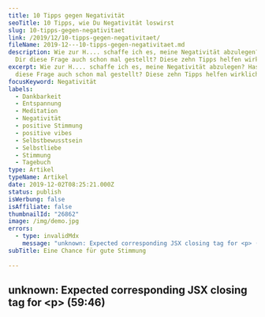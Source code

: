 ```yaml
---
title: 10 Tipps gegen Negativität
seoTitle: 10 Tipps, wie Du Negativität loswirst
slug: 10-tipps-gegen-negativitaet
link: /2019/12/10-tipps-gegen-negativitaet/
fileName: 2019-12---10-tipps-gegen-negativitaet.md
description: Wie zur H.... schaffe ich es, meine Negativität abzulegen? Hast Du
  Dir diese Frage auch schon mal gestellt? Diese zehn Tipps helfen wirklich.
excerpt: Wie zur H.... schaffe ich es, meine Negativität abzulegen? Hast Du Dir
  diese Frage auch schon mal gestellt? Diese zehn Tipps helfen wirklich.
focusKeyword: Negativität
labels:
  - Dankbarkeit
  - Entspannung
  - Meditation
  - Negativität
  - positive Stimmung
  - positive vibes
  - Selbstbewusstsein
  - Selbstliebe
  - Stimmung
  - Tagebuch
type: Artikel
typeName: Artikel
date: 2019-12-02T08:25:21.000Z
status: publish
isWerbung: false
isAffiliate: false
thumbnailId: "26862"
image: /img/demo.jpg
errors:
  - type: invalidMdx
    message: "unknown: Expected corresponding JSX closing tag for <p> (59:46)"
subTitle: Eine Chance für gute Stimmung
  
---
```


## unknown: Expected corresponding JSX closing tag for &lt;p> (59:46)

<!--
**Negativität ist etwas Fieses. Sie hält einen am Boden, bremst die Kreativität
und kann im schlimmsten Fall für ziemlich miese Stimmung sorgen. Zeit, sie ein
für alle Mal loszuwerden.**

Doch wie zur H.... soll das funktionieren? Klar, vorgenommen hat man sich das ja
schon das ein oder andere Mal. Aber wie legt man sie wirklich ab?

## Negativität ist unattraktiv

Genau darüber habe ich mir ein paar Gedanken gemacht. Folgende Schlüsse habe ich
aus meinen Überlegungen und meiner Recherche gezogen:

- Negativität ist unattraktiv.
- Schlechte Laune ist ansteckend.
- Negative Gedanken wirken sich auf die Stimmung aus.
- Vom Nörgeln ändert nichts.

Um der Abwärts-Spirale der schlechten Stimmung zu entkommen, habe ich ein paar
Hilfestellungen gesammelt. Mir persönlich helfen sie dabei, mir meiner
Negativität bewusst zu werden. Sobald sie wieder in mir hochsteigt, versuche ich
mich damit zu beschäftigen.

## Wenn Fluchen nicht hilft

![Negativität](http://cardamonchai.com/wp-content/uploads/2019/11/Design-ohne-Titel-2-400x300.jpg "Es kann nicht immer alles eitel Sonnenschein sein...")

Wenn es mit einmal kräftig fluchen nicht getan ist (ja, das kann wirklich ab und
zu Wunder bewirken!) und ich danach immer noch eine graue Wolke über dem Kopf
habe, versuche ich sie wieder zu verinnerlichen.

Natürlich kann nicht immer alles eitel Sonnenschein sein. Trotzdem haben wir nur
diese eine Zeit auf der Welt und während ihr sollten wir es uns so gut wie
möglich gehen lassen. Das klappt am besten mit guter Laune und positiver
Energie. Wenn Du ihr eine Chance geben möchtest, könnten Dir  die folgenden zehn
Punkte helfen.

![Negativität](http://cardamonchai.com/wp-content/uploads/2019/11/Design-ohne-Titel-5-400x300.png "Du musst nicht immer gleich in die Ferne schweifen...")

<ol>
    <li>
## Miese Stimmung ist ansteckend
Es heißt ja, dass man der Durchschnitt der Menschen ist, mit denen man sich umgibt. Sprich: wenn jemand ständig negative Stimmung verbreitet, übernimmt man sie. Trotzdem solltest Du das Problem natürlich nicht als Erstes bei den anderen suchen. Außerdem: Gute Laune ist noch viel ansteckender. Es ist doch ein ziemlich schöner Gedanke, Menschen aus einem Stimmungstief zu holen, oder?</li>
    <li>
## Dankbar sein
Mal im Ernst: hast Du es schon mal mit Dankbarkeit versucht? Was erstmal wie ein Vorwurf klingt, hat etwas für sich. Überleg mal, wie gut Du es hast. Dreimal am Tag eine Malzeit. In Deiner Heimat herrscht Frieden. Du hast ein Dach über dem Kopf, das nicht von Naturkatastrophen bedroht ist. Deine Freunde haben immer ein offenes Ohr für Dich und Du hast jederzeit Zugang zu Kultur und Bildung. Das ist ziemlich toll, oder?</li>
    <li>
## Arbeite an deinem Selbstbewusstsein
Wer sich selbst gut findet, ist seltener unglücklich. Hör am besten direkt auf, darüber nachzudenken, wie andere Dich finden. Was interessiert es Dich, was eine wildfremde Person über Dich denkt? Du bist wunderbar - genau wie Du bist.</li>
    <li>
## Erlaube Dir, Du selbst zu sein
Du bist echt ne Marke! Deine Stärken und kleinen Macken machen Dich zu jemand ganz Besonderem. Du kannst stolz auf Dich sein, liebenswerter Mensch, Du!</li>
    <li>
## Gönn Dir einen Tapetenwechsel

![Negativität](http://cardamonchai.com/wp-content/uploads/2019/11/Design-ohne-Titel-1-400x300.jpg "Erfreue Dich an schönen Dingen...")

Seit Tagen regnet es nur. Die Fenster müssten schon längst mal wieder geputzt
werden und der Nachbar hört schon wieder laut Eurodance-Kacke. Soll ich Dir was
sagen? Das macht alles überhaupt nichts. Pack ein paar Sachen in Deinen
Rucksack, zieh die Schuhe an und setz Dich in die Bahn. Es muss nicht immer ein
teurer Städtetripp übers Wochenende oder ein Besuch im Wellness-Tempel sein.
Erkunde einfach mal einen Stadtteil, in dem Du noch nie warst oder mach einen
Spaziergang um den Baggersee. Auch kleine Abweichungen vom Tagesplan können Dir
einen wertvollen Perspektivenwechsel bieten.</li> <li>

## Beweg Dich

Bewegung macht glücklich. Egal, ob Du im Fitness-Studio das Laufband abnutzt,
beim Yoga schwitzt, schwimmst, oder ein paar Purzelbäume auf dem Teppich machst:
wenn Du Dich bewegst, schüttet Dein Körper Endorphin aus. Das Glückshormon sorgt
für gute Stimmung und gibt dem Selbstbewusstsein Auftrieb.</li> <li>

## Vergleich Dich nicht mit anderen

Geht es Dir auch so? Promis im Fernsehen, Arbeitskolleg*innen, Freund*innen,
Trainer\*innen, die Verkäuferin aus der Modeboutique, der Lehrer in der
Abendschule. Die Liste der Menschen, mit denen wir uns vergleichen, ist lang.
Doch: was bringt es uns? Jeder Mensch ist anders und das ist auch gut so. Das
Thema hatten wir doch gerade schon, oder?</li> <li>

## Hör auf Dich

Tut es Dir gut, wenn Du zu dieser Veranstaltung gehst? Eigentlich hast Du gar
keine Lust, aber Dein bester Kumpel meinte, da muss man dabei gewesen sein. Die
Bahn ist eigentlich schon ziemlich voll - vielleicht lohnt es sich, die fünf
Minuten zu warten, bis die nächste kommt? Hör auf Dein Inneres und trau Dich,
Entscheidungen zu treffen, die zu Deinem Wohlbefinden beitragen. Du wirst sehen,
Deine Stimmung verbessert sich.</li> <li>

## Mach Schluss

Der Sprachlehrer vergreift sich immer wieder im Ton und beleidigt Dich? Dein
Kumpel ignoriert Deine Bedürfnisse und setzt seinen Kopf durch? Dein Job sorgt
für schlaflose Nächte? Du wolltest schon immer lieber in einer belebten
Großstadt wohnen? Was hindert Dich daran, einen Schlussstrich zu ziehen?
Schmiede Dein Glück, solange es heiß ist!</li> <li>

## Schalte um

Jeden Abend läuft im Fernsehen die Nachrichtensendung. Jeden Abend gibt es
schlechte Nachrichten. Versteh mich jetzt nicht falsch: es ist natürlich
wichtig, informiert zu bleiben. Aber gönn Dir mal eine Auszeit. Mach den
Fernseher aus und widme Deine Zeit einem guten Roman. Und schalte auf einen
Spielfilm um. Vielleicht tut es Deiner Stimmung gut, wenn Du tagsüber mit den
neuesten Nachrichten versorgst und Abends etwas tust, das vor dem Zubettgehen
nicht nochmal für einen Aufleger sorgt?</li>

</ol>

## Lebe im Hier und Jetzt

Hand auf's Herz: grübelst Du manchmal über die Vergangenheit? Den Streit letzte
Woche? den Fehltritt in der Schulzeit? So hart es klingt, aber: was passiert
ist, ist passiert. Du kannst die Uhr nicht mehr zurückdrehen. Konzentrier Dich
auf die Gegenwart, dann passiert Dir in Zukunft seltener etwas, das für negative
Stimmung sorgt.

Ich gebe zu, es ist nicht einfach, seine Negativität abzulegen. Es gelingt nicht
immer und wird von zahlreichen Faktoren beeinflusst. Trotzdem kann es eine Menge
bringen, daran zu arbeiten. Wir selbst haben die Macht darüber, wie wir unseren
Alltag angehen - positiv, obwohl auch mal was schiefgeht oder negativ mit einer
grauen Wolke über dem Kopf.

Es ist schon wieder einer dieser Tage. Mittelfinger-Mittwoch oder noch
schlimmer: ein Montag, wie er im Buche steht. Da lässt sich jetzt sowieso nichts
mehr dran ändern. Doch! Kopf hoch und freu Dich auf den Abend!

![10-tipps-gegen-negativitaet-anne-bloggt-cardamonchai-rock-n-roll-vegan-pin | large](http://cardamonchai.com/wp-content/uploads/2019/12/Tipps-gegen-Negativität-2-520x780.png)

Hat Dir mein Artikel gefallen? Das freut mich! Wenn Du in Zukunft nichts mehr
auf meiner Seite verpassen möchtest,
[abonnierst Du am besten meinen Newsletter](#newsletter).

-->

  